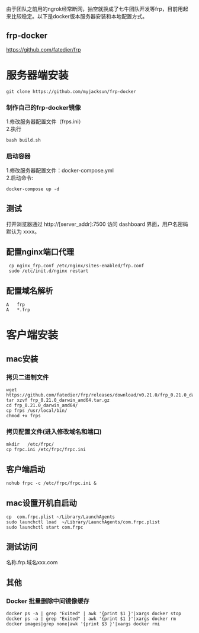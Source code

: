 
##
由于团队之前用的ngrok经常断网，抽空就换成了七牛团队开发等frp，目前用起来比较稳定。以下是docker版本服务器安装和本地配置方式。


## frp-docker
https://github.com/fatedier/frp
# 服务器端安装
```
git clone https://github.com/myjacksun/frp-docker
```

### 制作自己的frp-docker镜像
1.修改服务器配置文件（frps.ini）   
2.执行
```
bash build.sh
```
 
### 启动容器
1.修改服务器配置文件：docker-compose.yml   
2.启动命令:  
```
docker-compose up -d
```

## 测试
打开浏览器通过 http://[server_addr]:7500 访问 dashboard 界面，用户名密码默认为 xxxx。

## 配置nginx端口代理
```
 cp nginx_frp.conf /etc/nginx/sites-enabled/frp.conf
 sudo /etc/init.d/nginx restart
```
## 配置域名解析
```
A	frp
A	*.frp
```

# 客户端安装
## mac安装
### 拷贝二进制文件
```code
wget https://github.com/fatedier/frp/releases/download/v0.21.0/frp_0.21.0_darwin_amd64.tar.gz   
tar xzvf frp_0.21.0_darwin_amd64.tar.gz
cd frp_0.21.0_darwin_amd64/
cp frps /usr/local/bin/
chmod +x frps
```
### 拷贝配置文件(进入修改域名和端口) 
```code
mkdir   /etc/frpc/ 
cp frpc.ini /etc/frpc/frpc.ini
```

## 客户端启动
```code
nohub frpc -c /etc/frpc/frpc.ini &
```

## mac设置开机自启动
```code
cp  com.frpc.plist ~/Library/LaunchAgents
sudo launchctl load  ~/Library/LaunchAgents/com.frpc.plist
sudo launchctl start com.frpc
```

## 测试访问
名称.frp.域名xxx.com

## 其他
### Docker 批量删除中间镜像缓存
```
docker ps -a | grep "Exited" | awk '{print $1 }'|xargs docker stop
docker ps -a | grep "Exited" | awk '{print $1 }'|xargs docker rm
docker images|grep none|awk '{print $3 }'|xargs docker rmi
```